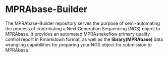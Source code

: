 # MPRAbase-Builder

The MPRAbase-Builder repository serves the purpose of semi-automating the process of contributing a Next Generation Sequencing (NGS) object to MPRAbase. It provides an automated MPRAsnakeflow primary quality control report in Rmarkdown format, as well as the **library(MPRAbase)** data wrangling capabilities for preparing your NGS object for submission to MPRAbase.
